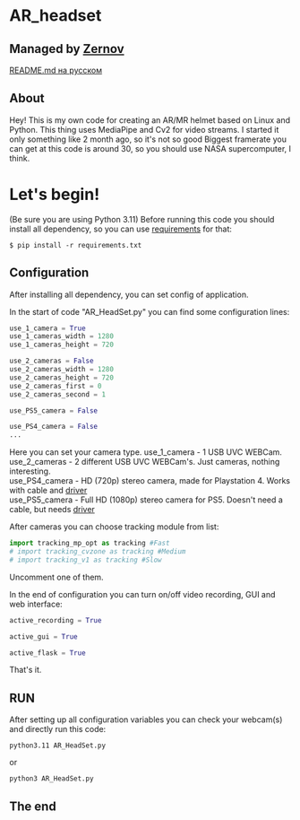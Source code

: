 # AR_headset
## Managed by [Zernov](https://www.youtube.com/@zernovtech)
[README.md на русском](./READMERUS.md)

## About
Hey! This is my own code for creating an AR/MR helmet based on Linux and Python. This thing uses MediaPipe and Cv2 for video streams.
I started it only something like 2 month ago, so it's not so good
Biggest framerate you can get at this code is around 30, so you should use NASA supercomputer, I think.

# Let's begin!

(Be sure you are using Python 3.11)
Before running this code you should install all dependency, so you can use [requirements](requirements.txt) for that:

```pip
$ pip install -r requirements.txt
```

## Configuration

After installing all dependency, you can set config of application.

In the start of code "AR_HeadSet.py" you can find some configuration lines:
```python
use_1_camera = True
use_1_cameras_width = 1280
use_1_cameras_height = 720

use_2_cameras = False
use_2_cameras_width = 1280
use_2_cameras_height = 720
use_2_cameras_first = 0
use_2_cameras_second = 1

use_PS5_camera = False

use_PS4_camera = False
...
```

Here you can set your camera type.
use_1_camera - 1 USB UVC WEBCam.\
use_2_cameras - 2 different USB UVC WEBCam's. Just cameras, nothing interesting.\
use_PS4_camera - HD (720p) stereo camera, made for Playstation 4. Works with cable and [driver](https://github.com/Hackinside/PS4-CAMERA-DRIVERS)\
use_PS5_camera - Full HD (1080p) stereo camera for PS5. Doesn't need a cable, but needs [driver](https://github.com/Hackinside/PS5_camera_files)

After cameras you can choose tracking module from list:
```python
import tracking_mp_opt as tracking #Fast
# import tracking_cvzone as tracking #Medium
# import tracking_v1 as tracking #Slow
```
Uncomment one of them.

In the end of configuration you can turn on/off video recording, GUI and web interface:
```python
active_recording = True

active_gui = True

active_flask = True
```
That's it. 

## RUN

After setting up all configuration variables you can check your webcam(s) and directly run this code:
```console
python3.11 AR_HeadSet.py
```
or
```console
python3 AR_HeadSet.py
```

## The end 
